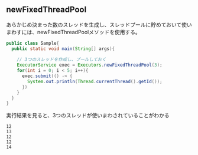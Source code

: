 ## newFixedThreadPool

あらかじめ決まった数のスレッドを生成し、スレッドプールに貯めておいて使いまわすには、newFixedThreadPoolメソッドを使用する。

```Java
public class Sample{
  public static void main(String[] args){
  
    // 3つのスレッドを作成し、プールしておく
    ExecutorService exec = Executors.newFixedThreadPool(3);
    for(int i = 0; i < 5; i++){
      exec.submit(() -> {
        System.out.println(Thread.currentThread().getId());
      })
    }
  }
}
```

実行結果を見ると、3つのスレッドが使いまわされていることがわかる

```console
12
13
12
12
14
```
